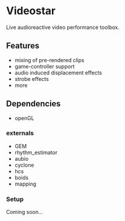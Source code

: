 # Videostar

Live audioreactive video performance toolbox.

## Features

- mixing of pre-rendered clips
- game-controller support
- audio induced displacement effects
- strobe effects
- more

## Dependencies

- openGL

### externals

- GEM
- rhythm_estimator
- aubio
- cyclone
- hcs
- boids
- mapping

### Setup

Coming soon...
